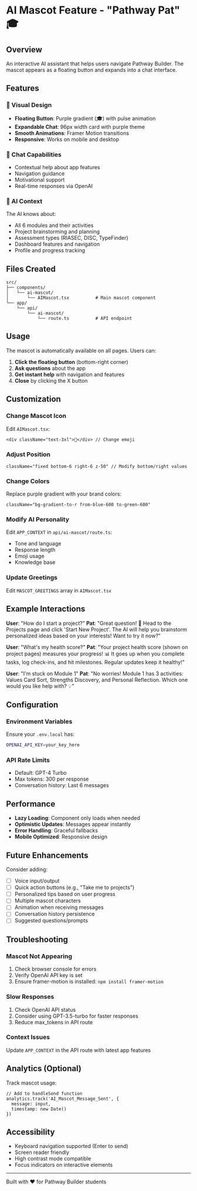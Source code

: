 # AI Mascot Feature - "Pathway Pat" 🎓

## Overview
An interactive AI assistant that helps users navigate Pathway Builder. The mascot appears as a floating button and expands into a chat interface.

## Features

### 🎨 Visual Design
- **Floating Button**: Purple gradient (🎓) with pulse animation
- **Expandable Chat**: 96px width card with purple theme
- **Smooth Animations**: Framer Motion transitions
- **Responsive**: Works on mobile and desktop

### 💬 Chat Capabilities
- Contextual help about app features
- Navigation guidance
- Motivational support
- Real-time responses via OpenAI

### 🧠 AI Context
The AI knows about:
- All 6 modules and their activities
- Project brainstorming and planning
- Assessment types (RIASEC, DISC, TypeFinder)
- Dashboard features and navigation
- Profile and progress tracking

## Files Created

```
src/
├── components/
│   └── ai-mascot/
│       └── AIMascot.tsx          # Main mascot component
└── app/
    └── api/
        └── ai-mascot/
            └── route.ts          # API endpoint
```

## Usage

The mascot is automatically available on all pages. Users can:

1. **Click the floating button** (bottom-right corner)
2. **Ask questions** about the app
3. **Get instant help** with navigation and features
4. **Close** by clicking the X button

## Customization

### Change Mascot Icon
Edit `AIMascot.tsx`:
```tsx
<div className="text-3xl">🦉</div> // Change emoji
```

### Adjust Position
```tsx
className="fixed bottom-6 right-6 z-50" // Modify bottom/right values
```

### Change Colors
Replace purple gradient with your brand colors:
```tsx
className="bg-gradient-to-r from-blue-600 to-green-600"
```

### Modify AI Personality
Edit `APP_CONTEXT` in `api/ai-mascot/route.ts`:
- Tone and language
- Response length
- Emoji usage
- Knowledge base

### Update Greetings
Edit `MASCOT_GREETINGS` array in `AIMascot.tsx`

## Example Interactions

**User**: "How do I start a project?"
**Pat**: "Great question! 🚀 Head to the Projects page and click 'Start New Project'. The AI will help you brainstorm personalized ideas based on your interests! Want to try it now?"

**User**: "What's my health score?"
**Pat**: "Your project health score (shown on project pages) measures your progress! 📊 It goes up when you complete tasks, log check-ins, and hit milestones. Regular updates keep it healthy!"

**User**: "I'm stuck on Module 1"
**Pat**: "No worries! Module 1 has 3 activities: Values Card Sort, Strengths Discovery, and Personal Reflection. Which one would you like help with? 💡"

## Configuration

### Environment Variables
Ensure your `.env.local` has:
```bash
OPENAI_API_KEY=your_key_here
```

### API Rate Limits
- Default: GPT-4 Turbo
- Max tokens: 300 per response
- Conversation history: Last 6 messages

## Performance

- **Lazy Loading**: Component only loads when needed
- **Optimistic Updates**: Messages appear instantly
- **Error Handling**: Graceful fallbacks
- **Mobile Optimized**: Responsive design

## Future Enhancements

Consider adding:
- [ ] Voice input/output
- [ ] Quick action buttons (e.g., "Take me to projects")
- [ ] Personalized tips based on user progress
- [ ] Multiple mascot characters
- [ ] Animation when receiving messages
- [ ] Conversation history persistence
- [ ] Suggested questions/prompts

## Troubleshooting

### Mascot Not Appearing
1. Check browser console for errors
2. Verify OpenAI API key is set
3. Ensure framer-motion is installed: `npm install framer-motion`

### Slow Responses
1. Check OpenAI API status
2. Consider using GPT-3.5-turbo for faster responses
3. Reduce max_tokens in API route

### Context Issues
Update `APP_CONTEXT` in the API route with latest app features

## Analytics (Optional)

Track mascot usage:
```tsx
// Add to handleSend function
analytics.track('AI_Mascot_Message_Sent', {
  message: input,
  timestamp: new Date()
})
```

## Accessibility

- Keyboard navigation supported (Enter to send)
- Screen reader friendly
- High contrast mode compatible
- Focus indicators on interactive elements

---

Built with ❤️ for Pathway Builder students
